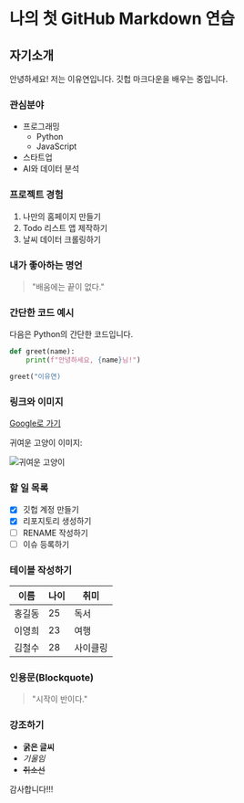 # 나의 첫 GitHub Markdown 연습
## 자기소개
안녕하세요! 저는 이유연입니다. 깃헙 마크다운을 배우는 중입니다.

### 관심분야
- 프로그래밍
  - Python
  - JavaScript
- 스타트업
- AI와 데이터 분석
### 프로젝트 경험
1. 나만의 홈페이지 만들기
2. Todo 리스트 앱 제작하기
3. 날씨 데이터 크롤링하기
### 내가 좋아하는 명언
> "배움에는 끝이 없다."
### 간단한 코드 예시
다음은 Python의 간단한 코드입니다.
```python
def greet(name):
    print(f"안녕하세요, {name}님!")

greet("이유연)
```
### 링크와 이미지
[Google로 가기](https://www.google.com)

귀여운 고양이 이미지:

![귀여운 고양이](https://t3.ftcdn.net/jpg/01/04/40/06/360_F_104400672_zCaPIFbYT1dXdzN85jso7NV8M6uwpKtf.jpg)

### 할 일 목록

- [X] 깃헙 계정 만들기
- [X] 리포지토리 생성하기
- [ ] RENAME 작성하기
- [ ] 이슈 등록하기

### 테이블 작성하기
|이름 |나이|취미 |
|------|----|------|
|홍길동|25 |독서 |
|이영희|23 |여행 |
|김철수|28 |사이클링|

### 인용문(Blockquote)
> "시작이 반이다."

### 강조하기
- **굵은 글씨**
- _기울임_
- ~~취소선~~

감사합니다!!!
